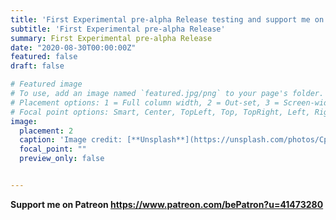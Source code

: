 ```yaml
---
title: 'First Experimental pre-alpha Release testing and support me on Patreon'
subtitle: 'First Experimental pre-alpha Release'
summary: First Experimental pre-alpha Release
date: "2020-08-30T00:00:00Z"
featured: false
draft: false

# Featured image
# To use, add an image named `featured.jpg/png` to your page's folder.
# Placement options: 1 = Full column width, 2 = Out-set, 3 = Screen-width
# Focal point options: Smart, Center, TopLeft, Top, TopRight, Left, Right, BottomLeft, Bottom, BottomRight
image:
  placement: 2
  caption: 'Image credit: [**Unsplash**](https://unsplash.com/photos/CpkOjOcXdUY)'
  focal_point: ""
  preview_only: false


---
```


**Support me on Patreon https://www.patreon.com/bePatron?u=41473280**